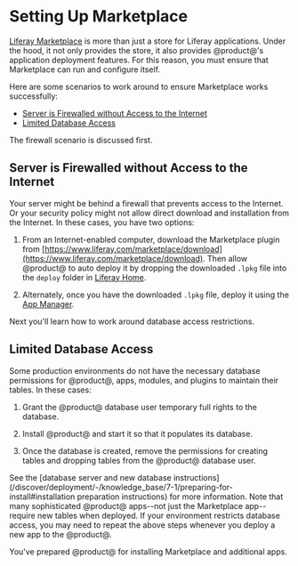 # Setting Up Marketplace [](id=setting-up-marketplace-and-portal-security)

[Liferay Marketplace](https://www.liferay.com/marketplace)
is more than just a store for Liferay applications. Under
the hood, it not only provides the store, it also provides @product@'s
application deployment features. For this reason, you must ensure that
Marketplace can run and configure itself. 
<!-- Revisit once PACL is ready. Jim
The second thing you
should do is enable Liferay's Portal Access Control List, or PACL. 
-->

Here are some scenarios to work around to ensure Marketplace works successfully:

-   [Server is Firewalled without Access to the Internet](#server-is-firewalled-without-access-to-the-internet)
-   [Limited Database Access](#limited-database-access)

The firewall scenario is discussed first. 

## Server is Firewalled without Access to the Internet [](id=server-is-firewalled-without-access-to-the-internet)

Your server might be behind a firewall that prevents access to the Internet. Or
your security policy might not allow direct download and installation from the
Internet. In these cases, you have two options:

1.  From an Internet-enabled computer, download the Marketplace plugin from
    [https://www.liferay.com/marketplace/download](https://www.liferay.com/marketplace/download).
    Then allow @product@ to auto deploy it by dropping the downloaded `.lpkg`
    file into the `deploy` folder in
    [Liferay Home](/discover/deployment/-/knowledge_base/7-1/installing-product#liferay-home).

2.  Alternately, once you have the downloaded `.lpkg` file, deploy it using the
    [App Manager](/discover/portal/-/knowledge_base/7-1/managing-and-configuring-apps).

Next you'll learn how to work around database access restrictions. 

## Limited Database Access [](id=limited-database-access)

Some production environments do not have the necessary database permissions for
@product@, apps, modules, and plugins to maintain their tables. In these cases:

1.  Grant the @product@ database user temporary full rights to the database.

2.  Install @product@ and start it so that it populates its database.

3.  Once the database is created, remove the permissions for creating tables and
   dropping tables from the @product@ database user.

See the
[database server and new database instructions](/discover/deployment/-/knowledge_base/7-1/preparing-for-install#installation preparation instructions)
for more information. Note that many sophisticated @product@ apps--not just
the Marketplace app--require new tables when deployed. If your environment
restricts database access, you may need to repeat the above steps whenever you
deploy a new app to the @product@.

<!-- Revisit when PACL is ready. Jim
## Configuring Liferay Portal Security [](id=configuring-liferay-portal-security)

Liferay Marketplace is an online store for obtaining applications that run on
the @product@ platform. These applications are provided not only by
@product@, but also by partners and independent developers who want you to
install and use their applications on your server. Many of these applications
are excellent and we recommend that you try them out for yourself.

However, because many of the applications on Marketplace are *not* provided by
@product@, a question arises: how do you know these applications are doing what
they're advertised to do? There is a vetting process that they go through
before they're allowed on Marketplace, but if the source code is not provided,
there's no way for even @product@ to know if an app has been properly
represented. For this reason, @product@ implements a security feature
known as the Portal Access Control List, or PACL.

PACL forces an application to declare up front the functions from @product@'s
APIs that it calls. Anything that's not declared is not allowed to run. It's
similar to what you might see on your mobile phone when you install an app: you
get to see the @product@ API functions the app uses, and then you can decide if
you want to install that app based on the permissions it requires. This way,
you see right away what portal data that app can access and the app can do
nothing else: you're protected--if you have PACL enabled. So if you plan to use
apps downloaded from Marketplace, it's important to make sure PACL is enabled.

By default, @product@'s bundles have PACL turned off. The reason for this is that
there is a small performance penalty for having PACL enabled. Since the only
reason to have PACL enabled is to install untrusted third party apps from
Marketplace (and not everybody does that), we decided to leave PACL turned off
by default. This way, your portal performs as fast as possible.

The bottom is line that if you intend to use Marketplace apps, you should
enable PACL. We provide manually installation documentation for all the app
servers supported by @product@. Each of those sections has a subsection that
explains how to enable Java security for that app server, which is a
prerequisite for enabling PACL. Once you have Java security enabled, PACL can
be enabled by adding one line to your `portal-ext.properties` or
`portal-setup-wizard.properties` file:

    portal.security.manager.strategy=liferay

Save the file. If @product@ is running, restart it. Your portal is now configured
to check PACL-enabled Marketplace apps against their declared permissions.

Please note that if you installed @product@ manually, there may be further
configuration you need to do to enable PACL. Please check the relevant
installation instructions for your app server for further information. 
-->

You've prepared @product@ for installing Marketplace and additional apps.  
